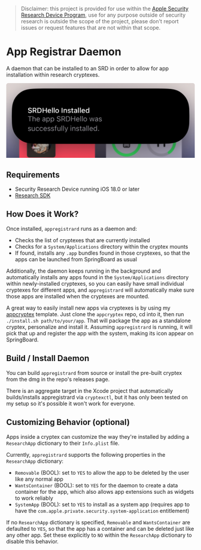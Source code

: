 > Disclaimer: this project is provided for use within the [Apple Security Research Device Program](https://security.apple.com/research-device/), use for any purpose outside of security research is outside the scope of the project, please don't report issues or request features that are not within that scope.

# App Registrar Daemon

A daemon that can be installed to an SRD in order to allow for app installation within research cryptexes.

![screenshot](./screenshot.jpg)

## Requirements

- Security Research Device running iOS 18.0 or later
- [Research SDK](https://github.com/insidegui/researchsdk)

## How Does it Work?

Once installed, `appregistrard` runs as a daemon and:

- Checks the list of cryptexes that are currently installed
- Checks for a `System/Applications` directory within the cryptex mounts
- If found, installs any `.app` bundles found in those cryptexes, so that the apps can be launched from SpringBoard as usual

Additionally, the daemon keeps running in the background and automatically installs any apps found in the `System/Applications` directory
within newly-installed cryptexes, so you can easily have small individual cryptexes for different apps, and `appregistrard` will
automatically make sure those apps are installed when the cryptexes are mounted.

A great way to easily install new apps via cryptexes is by using my [appcryptex](https://github.com/insidegui/appcryptex) template.
Just clone the `appcryptex` repo, cd into it, then run `./install.sh path/to/your/app`. That will package the app as a standalone
cryptex, personalize and install it. Assuming `appregistrard` is running, it will pick that up and register the app with the system,
making its icon appear on SpringBoard.

## Build / Install Daemon

You can build `appregistrard` from source or install the pre-built cryptex from the dmg in the repo's releases page.

There is an aggregate target in the Xcode project that automatically builds/installs appregistrard via `cryptexctl`, but it has only
been tested on my setup so it's possible it won't work for everyone.

## Customizing Behavior (optional)

Apps inside a cryptex can customize the way they're installed by adding a `ResearchApp` dictionary to their `Info.plist` file.

Currently, `appregistrard` supports the following properties in the `ResearchApp` dictionary:

- `Removable` (BOOL): set to `YES` to allow the app to be deleted by the user like any normal app
- `WantsContainer` (BOOL): set to `YES` for the daemon to create a data container for the app, which also allows app extensions such as widgets to work reliably
- `SystemApp` (BOOL): set to `YES` to install as a system app (requires app to have the `com.apple.private.security.system-application` entitlement)

If no `ResearchApp` dictionary is specified, `Removable` and `WantsContainer` are defaulted to `YES`, so that the app has a container and can be deleted just like any other app. Set these explicitly to `NO` within the `ResearchApp` dictionary to disable this behavior.
